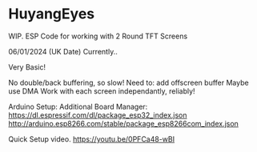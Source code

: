 # HuyangEyes
WIP. ESP Code for working with 2 Round TFT Screens 

06/01/2024 (UK Date) 
Currently.. 

Very Basic!

No double/back buffering, so slow! 
Need to: 
 add offscreen buffer
 Maybe use DMA
 Work with each screen independantly, reliably!  

Arduino Setup: 
Additional Board Manager:
https://dl.espressif.com/dl/package_esp32_index.json
http://arduino.esp8266.com/stable/package_esp8266com_index.json

Quick Setup video. 
https://youtu.be/0PFCa48-wBI


